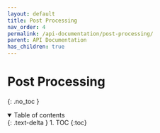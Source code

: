```yaml
---
layout: default
title: Post Processing
nav_order: 4
permalink: /api-documentation/post-processing/
parent: API Documentation
has_children: true
---
```


# Post Processing
{: .no_toc }

<details open markdown="block">
  <summary>
    Table of contents
  </summary>
  {: .text-delta }
1. TOC
{:toc}
</details>
